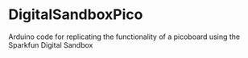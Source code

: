 DigitalSandboxPico
==================

Arduino code for replicating the functionality of a picoboard using the Sparkfun Digital Sandbox
